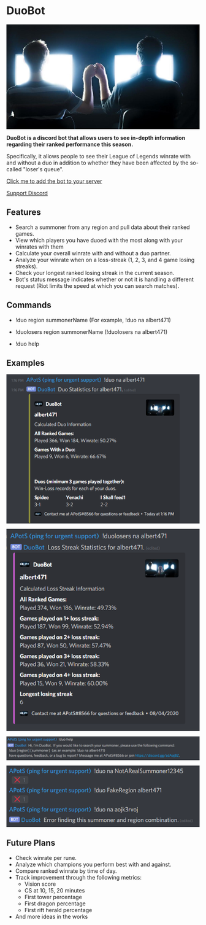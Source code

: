 # DuoBot

<img src="https://github.com/albert471/DuoBot/blob/master/Images/duo.jpg?raw=true" align="center"
     alt="Bot Profile Image">

**DuoBot is a discord bot that allows users to see in-depth information regarding their ranked performance this season.**

Specifically, it allows people to see their League of Legends winrate with and without a duo in addition to whether they have been affected by the so-called "loser's queue".

[Click me to add the bot to your server](https://discord.com/api/oauth2/authorize?client_id=733813002188357682&permissions=76864&scope=bot)

[Support Discord](https://discord.gg/zdAajBZ)

## Features
* Search a summoner from any region and pull data about their ranked games.
* View which players you have duoed with the most along with your winrates with them
* Calculate your overall winrate with and without a duo partner.
* Analyze your winrate when on a loss-streak (1, 2, 3, and 4 game losing streaks).
* Check your longest ranked losing streak in the current season.
* Bot's status message indicates whether or not it is handling a different request (Riot limits the speed at which you can search matches).

## Commands
* !duo region summonerName (For example, !duo na albert471) 

* !duolosers region summonerName (!duolosers na albert471)

* !duo help

## Examples
<img src="https://github.com/albert471/DuoBot/blob/master/Images/example.png?raw=true" align="center" width="534"
     alt="Duo Lookup Example">
     
<img src="https://github.com/albert471/DuoBot/blob/master/Images/example%20losestreak.png?raw=true" align="center" width="534"
     alt="Duolosers Lookup Example">
     
<img src="https://github.com/albert471/DuoBot/blob/master/Images/example%20help.png?raw=true" align="center" width="534"
     alt="Help Example">
     
<img src="https://github.com/albert471/DuoBot/blob/master/Images/example%20errors.png?raw=true" align="center" width="534"
     alt="Error Example">
     
## Future Plans
* Check winrate per rune.
* Analyze which champions you perform best with and against.
* Compare ranked winrate by time of day.
* Track improvement through the following metrics:
  * Vision score
  * CS at 10, 15, 20 minutes
  * First tower percentage
  * First dragon percentage
  * First rift herald percentage
* And more ideas in the works
